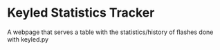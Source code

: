 # Keyled Statistics Tracker

A webpage that serves a table with the statistics/history of flashes done with keyled.py
